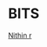# BITS


<div class="LI-profile-badge"  data-version="v1" data-size="medium" data-locale="en_US" data-type="horizontal" data-theme="dark" data-vanity="nithin-r-896bb764"><a class="LI-simple-link" href='https://in.linkedin.com/in/nithin-r-896bb764?trk=profile-badge'>Nithin r</a></div>

